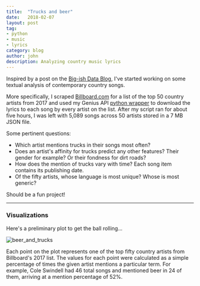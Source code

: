```yaml
---
title:  "Trucks and beer"
date:   2018-02-07
layout: post
tag:
- python
- music
- lyrics
category: blog
author: john
description: Analyzing country music lyrics
---
```


Inspired by a post on the [Big-ish Data Blog](https://bigishdata.com/2016/10/25/talkin-bout-trucks-beer-and-love-in-country-songs-analyzing-genius-lyrics/), I've started working on some textual analysis of contemporary country songs.

More specifically, I scraped [Billboard.com](https://www.billboard.com/charts/year-end/2017/top-country-artists) for a list of the top 50 country artists from 2017 and used my Genius API [python wrapper](https://github.com/johnwmillr/GeniusLyrics) to download the lyrics to each song by every artist on the list. After my script ran for about five hours, I was left with 5,089 songs across 50 artists stored in a 7 MB JSON file.

Some pertinent questions:
  - Which artist mentions trucks in their songs most often?
  - Does an artist's affinity for trucks predict any other features? Their gender for example? Or their fondness for dirt roads?
  - How does the mention of trucks vary with time? Each song item contains its publishing date.
  - Of the fifty artists, whose language is most unique? Whose is most generic?

Should be a fun project!

---
### Visualizations
Here's a preliminary plot to get the ball rolling...

![beer_and_trucks]({{site.url}}/assets/images/beer_and_trucks.png)

Each point on the plot represents one of the top fifty country artists from Billboard's 2017 list. The values for each point were calculated as a simple percentage of times the given artist mentions a particular term. For example, Cole Swindell  had 46 total songs and mentioned beer in 24 of them, arriving at a mention percentage of 52%.